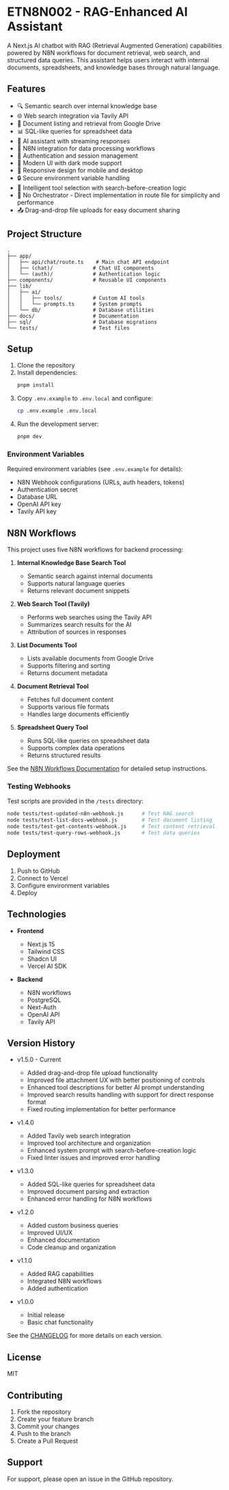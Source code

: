 # ETN8N002 - RAG-Enhanced AI Assistant

A Next.js AI chatbot with RAG (Retrieval Augmented Generation) capabilities powered by N8N workflows for document retrieval, web search, and structured data queries. This assistant helps users interact with internal documents, spreadsheets, and knowledge bases through natural language.

## Features

- 🔍 Semantic search over internal knowledge base
- 🌐 Web search integration via Tavily API
- 📄 Document listing and retrieval from Google Drive
- 📊 SQL-like queries for spreadsheet data
- 💬 AI assistant with streaming responses
- 🔄 N8N integration for data processing workflows
- 🔐 Authentication and session management
- 🎨 Modern UI with dark mode support
- 📱 Responsive design for mobile and desktop
- 🔒 Secure environment variable handling
- 🧠 Intelligent tool selection with search-before-creation logic
- 🚫 No Orchestrator - Direct implementation in route file for simplicity and performance
- 📤 Drag-and-drop file uploads for easy document sharing

## Project Structure

```
.
├── app/
│   ├── api/chat/route.ts    # Main chat API endpoint
│   ├── (chat)/             # Chat UI components
│   └── (auth)/             # Authentication logic
├── components/             # Reusable UI components
├── lib/
│   ├── ai/
│   │   ├── tools/          # Custom AI tools
│   │   └── prompts.ts      # System prompts
│   └── db/                 # Database utilities
├── docs/                   # Documentation
├── sql/                    # Database migrations
└── tests/                  # Test files
```

## Setup

1. Clone the repository
2. Install dependencies:
   ```bash
   pnpm install
   ```
3. Copy `.env.example` to `.env.local` and configure:
   ```bash
   cp .env.example .env.local
   ```
4. Run the development server:
   ```bash
   pnpm dev
   ```

### Environment Variables

Required environment variables (see `.env.example` for details):

- N8N Webhook configurations (URLs, auth headers, tokens)
- Authentication secret
- Database URL
- OpenAI API key
- Tavily API key

## N8N Workflows

This project uses five N8N workflows for backend processing:

1. **Internal Knowledge Base Search Tool**
   - Semantic search against internal documents
   - Supports natural language queries
   - Returns relevant document snippets

2. **Web Search Tool (Tavily)**
   - Performs web searches using the Tavily API
   - Summarizes search results for the AI
   - Attribution of sources in responses

3. **List Documents Tool**
   - Lists available documents from Google Drive
   - Supports filtering and sorting
   - Returns document metadata

4. **Document Retrieval Tool**
   - Fetches full document content
   - Supports various file formats
   - Handles large documents efficiently

5. **Spreadsheet Query Tool**
   - Runs SQL-like queries on spreadsheet data
   - Supports complex data operations
   - Returns structured results

See the [N8N Workflows Documentation](./docs/N8N_WORKFLOWS.md) for detailed setup instructions.

### Testing Webhooks

Test scripts are provided in the `/tests` directory:

```bash
node tests/test-updated-n8n-webhook.js      # Test RAG search
node tests/test-list-docs-webhook.js        # Test document listing
node tests/test-get-contents-webhook.js     # Test content retrieval
node tests/test-query-rows-webhook.js       # Test data queries
```

## Deployment

1. Push to GitHub
2. Connect to Vercel
3. Configure environment variables
4. Deploy

## Technologies

- **Frontend**
  - Next.js 15
  - Tailwind CSS
  - Shadcn UI
  - Vercel AI SDK

- **Backend**
  - N8N workflows
  - PostgreSQL
  - Next-Auth
  - OpenAI API
  - Tavily API

## Version History

- v1.5.0 - Current
  - Added drag-and-drop file upload functionality
  - Improved file attachment UX with better positioning of controls
  - Enhanced tool descriptions for better AI prompt understanding
  - Improved search results handling with support for direct response format
  - Fixed routing implementation for better performance

- v1.4.0
  - Added Tavily web search integration
  - Improved tool architecture and organization
  - Enhanced system prompt with search-before-creation logic
  - Fixed linter issues and improved error handling

- v1.3.0
  - Added SQL-like queries for spreadsheet data
  - Improved document parsing and extraction
  - Enhanced error handling for N8N workflows

- v1.2.0
  - Added custom business queries
  - Improved UI/UX
  - Enhanced documentation
  - Code cleanup and organization

- v1.1.0
  - Added RAG capabilities
  - Integrated N8N workflows
  - Added authentication

- v1.0.0
  - Initial release
  - Basic chat functionality

See the [CHANGELOG](./CHANGELOG.md) for more details on each version.

## License

MIT

## Contributing

1. Fork the repository
2. Create your feature branch
3. Commit your changes
4. Push to the branch
5. Create a Pull Request

## Support

For support, please open an issue in the GitHub repository.
